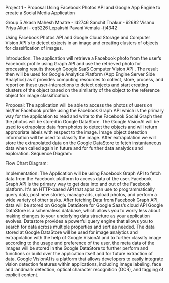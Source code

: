 Project 1 - Proposal
Using Facebook Photos API and Google App Engine to create a Social Media Application

Group 5
Akash Mahesh Mhatre - ld2746
Sanchit Thakur - ii2682
Vishnu Priya Alluri - cq5226
Lepakshi Pavani Vemula -fj4342


Using Facebook Photos API and Google Cloud Storage and Computer Vision API's to detect objects in an image and creating clusters of objects for classification of images.

Introduction:
The application will retrieve a Facebook photo from the user’s Facebook profile using Graph API and use the retrieved photo for processing results through Google SaaS Computer Vision API .
The result then will be used for Google Analytics Platform (App Engine Server Side Analytics) as it provides computing resources to collect, store, process, and report on these user-interactions to detect objects and start creating clusters of the object based on the similarity of the object to the reference object for image classification.

Proposal:
The application will be able to access the photos of users on his/her Facebook profile using the Facebook Graph API which is the primary way for the application to read and write to the Facebook Social Graph then the photos will be stored in Google DataStore. The Google VisionAI will be used to extrapolate data from photos to detect the objects and will return appropriate labels with respect to the image. Image object detection information will be used to classify the image. After extrapolation we will store the extrapolated data on the Google DataStore to fetch instantaneous data when called again in future and for further data analytics and exploration.
Sequence Diagram:

Flow Chart Diagram:


Implementation:
The Application will be using Facebook Graph API to fetch data from the Facebook platform to access data of the user.
Facebook Graph API is the primary way to get data into and out of the Facebook platform. It's an HTTP-based API that apps can use to programmatically query data, post new stories, manage ads, upload photos, and perform a wide variety of other tasks.
After fetching Data from Facebook Graph API, data will be stored on Google DataStore for Google Saas’s cloud API
Google DataStore is a schemaless database, which allows you to worry less about making changes to your underlying data structure as your application evolves. Datastore provides a powerful query engine that allows you to search for data across multiple properties and sort as needed.
The data stored at Google DataStore will be used for image analytics and extrapolation with the help of Google VisionAI and to further classify image  according to the usage and preference of the user, the meta data of the images will be stored in the Google DataStore to further perform and functions or build over the application itself and for future extraction of data.
Google VisionAI is a platform that allows developers to easily integrate vision detection features within applications, including image labeling, face and landmark detection, optical character recognition (OCR), and tagging of explicit content.

